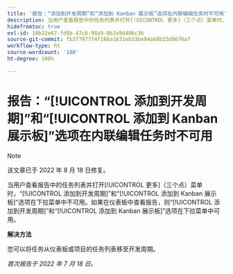 ```yaml
---
title: '报告：“添加到开发周期”和“添加到 Kanban 展示板”选项在内联编辑任务时不可用'
description: 当用户查看报告中的任务列表并打开[!UICONTROL 更多]（三个点）菜单时，[!UICONTROL 添加到开发周期]和[!UICONTROL 添加到 Kanban 展示板]选项在下拉菜单中不可用。 如果在仪表板中查看报告，则[!UICONTROL 添加到开发周期]和[!UICONTROL 添加到 Kanban 展示板]选项在下拉菜单中可用。
hidefromtoc: true
exl-id: 10b22e67-fd8b-47c6-98a9-0b3a9d406c36
source-git-commit: fb377977f4f166a1631eb33be94a88b23d8676a7
workflow-type: ht
source-wordcount: '180'
ht-degree: 100%

---
```



# 报告：“[!UICONTROL 添加到开发周期]”和“[!UICONTROL 添加到 Kanban 展示板]”选项在内联编辑任务时不可用

>[!NOTE]
>
>该文章已于 2022 年 8 月 18 日修复。

当用户查看报告中的任务列表并打开[!UICONTROL 更多]（三个点）菜单时，“[!UICONTROL 添加到开发周期]”和“[!UICONTROL 添加到 Kanban 展示板]”选项在下拉菜单中不可用。如果在仪表板中查看报告，则“[!UICONTROL 添加到开发周期]”和“[!UICONTROL 添加到 Kanban 展示板]”选项在下拉菜单中可用。

**解决方法**

您可以将任务从仪表板或项目的任务列表移至开发周期。

_首次报告于 2022 年 7 月 18 日。_
